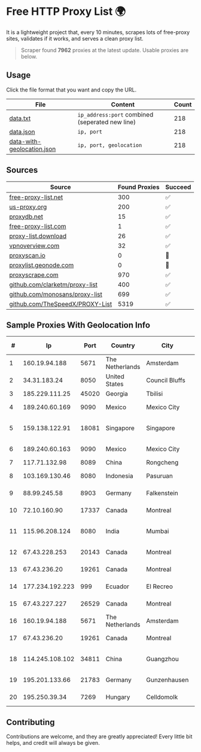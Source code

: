 
# Free HTTP Proxy List 🌍

It is a lightweight project that, every 10 minutes, scrapes lots of free-proxy sites, validates if it works, and serves a clean proxy list.


> Scraper found **7962** proxies at the latest update. Usable proxies are below.

## Usage

Click the file format that you want and copy the URL.


|File|Content|Count|
|----|-------|-----|
|[data.txt](https://raw.githubusercontent.com/themiralay/Proxy-List-World/master/data.txt)|`ip_address:port` combined (seperated new line)|218|
|[data.json](https://raw.githubusercontent.com/themiralay/Proxy-List-World/master/data.json)|`ip, port`|218|
|[data-with-geolocation.json](https://raw.githubusercontent.com/themiralay/Proxy-List-World/master/data-with-geolocation.json)|`ip, port, geolocation`|218|

## Sources

|Source|Found Proxies|Succeed|
|------|-------------|-------|
|[free-proxy-list.net](https://free-proxy-list.net)|300|✅|
|[us-proxy.org](https://www.us-proxy.org)|200|✅|
|[proxydb.net](http://proxydb.net)|15|✅|
|[free-proxy-list.com](https://free-proxy-list.com/?page=&port=&type%5B%5D=http&type%5B%5D=https&up_time=0&search=Search)|1|✅|
|[proxy-list.download](https://www.proxy-list.download/HTTP)|26|✅|
|[vpnoverview.com](https://vpnoverview.com/privacy/anonymous-browsing/free-proxy-servers)|32|✅|
|[proxyscan.io](https://www.proxyscan.io)|0|🚫|
|[proxylist.geonode.com](https://proxylist.geonode.com/api/proxy-list?limit=300&page=1&sort_by=lastChecked&sort_type=desc&protocols=http,https)|0|🚫|
|[proxyscrape.com](https://api.proxyscrape.com/v2/?request=displayproxies&protocol=http&timeout=10000&country=all&ssl=all&anonymity=all)|970|✅|
|[github.com/clarketm/proxy-list](https://raw.githubusercontent.com/clarketm/proxy-list/master/proxy-list-raw.txt)|400|✅|
|[github.com/monosans/proxy-list](https://raw.githubusercontent.com/monosans/proxy-list/main/proxies/http.txt)|699|✅|
|[github.com/TheSpeedX/PROXY-List](https://raw.githubusercontent.com/TheSpeedX/PROXY-List/master/http.txt)|5319|✅|


## Sample Proxies With Geolocation Info

|#|Ip|Port|Country|City|Internet Service Provider|
|-|--|----|-------|----|-------------------------|
|1|160.19.94.188|5671|The Netherlands|Amsterdam|Stallion Network Services Limited|
|2|34.31.183.24|8050|United States|Council Bluffs|Google LLC|
|3|185.229.111.25|45020|Georgia|Tbilisi|Sysnet LLC|
|4|189.240.60.169|9090|Mexico|Mexico City|Uninet S.A. de C.V.|
|5|159.138.122.91|18081|Singapore|Singapore|Huawei International Pte. LTD|
|6|189.240.60.163|9090|Mexico|Mexico City|Uninet S.A. de C.V.|
|7|117.71.132.98|8089|China|Rongcheng|Chinanet|
|8|103.169.130.46|8080|Indonesia|Pasuruan|PT Lancar Artha Media Data|
|9|88.99.245.58|8903|Germany|Falkenstein|Hetzner Online GmbH|
|10|72.10.160.90|17337|Canada|Montreal|GloboTech Communications|
|11|115.96.208.124|8080|India|Mumbai|Hathway IP over Cable Internet Access|
|12|67.43.228.253|20143|Canada|Montreal|GloboTech Communications|
|13|67.43.236.20|19261|Canada|Montreal|GloboTech Communications|
|14|177.234.192.223|999|Ecuador|El Recreo|Ufinet Panama S.A.|
|15|67.43.227.227|26529|Canada|Montreal|GloboTech Communications|
|16|160.19.94.188|5671|The Netherlands|Amsterdam|Stallion Network Services Limited|
|17|67.43.236.20|19261|Canada|Montreal|GloboTech Communications|
|18|114.245.108.102|34811|China|Guangzhou|China Unicom Beijing Province Network|
|19|195.201.133.66|21783|Germany|Gunzenhausen|Hetzner Online GmbH|
|20|195.250.39.34|7269|Hungary|Celldomolk|Pannon Pipics Ltd.|



## Contributing

Contributions are welcome, and they are greatly appreciated! Every
little bit helps, and credit will always be given.

